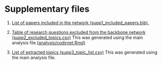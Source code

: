 
# Supplementary files

1. [List of papers included in the network (supp1_included_papers.bib).](https://raw.githubusercontent.com/luismmontilla/CoDiRNet/master/supplementary/supp1_included_papers.bib)

2. [Table of research questions excluded from the backbone network (supp2_excluded_topics.csv)](https://raw.githubusercontent.com/luismmontilla/CoDiRNet/master/supplementary/supp2_excluded_topics.csv)
  This was generated using the main analysis file [(analysis/codirnet.Rmd)](https://github.com/luismmontilla/CoDiRNet/blob/master/analysis/codirnet.Rmd)

3. [List of extracted topics (supp3_topic_list.csv)](https://raw.githubusercontent.com/luismmontilla/CoDiRNet/master/supplementary/supp3_topic_list.csv) This was generated using the main analysis file.
